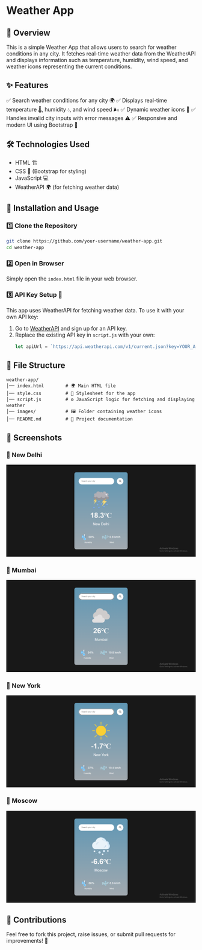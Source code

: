 # &#x20;Weather App

## 📌 Overview

This is a simple Weather App that allows users to search for weather conditions in any city. It fetches real-time weather data from the WeatherAPI and displays information such as temperature, humidity, wind speed, and weather icons representing the current conditions.

## ✨ Features

✅ Search weather conditions for any city 🌍
✅ Displays real-time temperature 🌡️, humidity 💧, and wind speed 🌬️
✅ Dynamic weather icons 🎨
✅ Handles invalid city inputs with error messages ⚠️
✅ Responsive and modern UI using Bootstrap 🎨

## 🛠️ Technologies Used

- HTML 🏗️
- CSS 🎨 (Bootstrap for styling)
- JavaScript 💻
- WeatherAPI 🌍 (for fetching weather data)

## 🚀 Installation and Usage

### 1️⃣ Clone the Repository

```sh
git clone https://github.com/your-username/weather-app.git
cd weather-app
```

### 2️⃣ Open in Browser

Simply open the `index.html` file in your web browser.

### 3️⃣ API Key Setup 🔑

This app uses WeatherAPI for fetching weather data. To use it with your own API key:

1. Go to [WeatherAPI](https://www.weatherapi.com/) and sign up for an API key.
2. Replace the existing API key in `script.js` with your own:
   ```js
   let apiUrl = `https://api.weatherapi.com/v1/current.json?key=YOUR_API_KEY&q=${city_name}`
   ```

## 📂 File Structure

```
weather-app/
│── index.html        # 🌍 Main HTML file
│── style.css         # 🎨 Stylesheet for the app
│── script.js         # ⚙️ JavaScript logic for fetching and displaying weather
│── images/           # 🖼️ Folder containing weather icons
│── README.md         # 📖 Project documentation
```

## 📸 Screenshots

### 🌆 New Delhi
![New Delhi Weather](images/New_delhi.png)

### 🌆 Mumbai
![Mumbai Weather](images/Mumbai.png)

### 🗽 New York
![New York Weather](images/New_york.png)

### 🏰 Moscow
![Moscow Weather](images/Moscow.png)

## 🤝 Contributions

Feel free to fork this project, raise issues, or submit pull requests for improvements! 🚀
